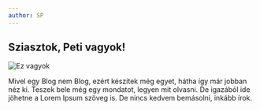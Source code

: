 ```yaml
---
author: SP
---
```


## Sziasztok, Peti vagyok! 

![Ez vagyok](https://scontent.fbud5-1.fna.fbcdn.net/v/t1.6435-9/53514140_2238139342875352_3254089110050045952_n.jpg?_nc_cat=108&ccb=1-5&_nc_sid=09cbfe&_nc_ohc=CJxjf2Zq1kcAX8f6yIH&_nc_ht=scontent.fbud5-1.fna&oh=09d3f9223340c04c37a659ea7c7d271f&oe=61AC1854)

Mivel egy Blog nem Blog, ezért készítek még egyet, hátha így már jobban néz ki.
Teszek bele még egy mondatot, legyen mit olvasni. 
De igazából ide jöhetne a Lorem Ipsum szöveg is. De nincs kedvem bemásolni, inkább írok. 
